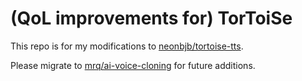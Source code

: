 # (QoL improvements for) TorToiSe

This repo is for my modifications to [neonbjb/tortoise-tts](https://github.com/neonbjb/tortoise-tts).

Please migrate to [mrq/ai-voice-cloning](https://git.ecker.tech/mrq/ai-voice-cloning) for future additions.